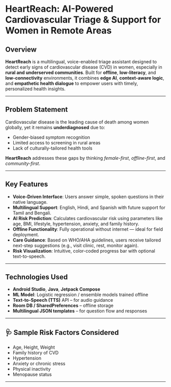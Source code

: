 #  HeartReach: AI-Powered Cardiovascular Triage & Support for Women in Remote Areas

##  Overview
**HeartReach** is a multilingual, voice-enabled triage assistant designed to detect early signs of cardiovascular disease (CVD) in women, especially in **rural and underserved communities**. Built for **offline**, **low-literacy**, and **low-connectivity** environments, it combines **edge AI**, **context-aware logic**, and **empathetic health dialogue** to empower users with timely, personalized health insights.

---

##  Problem Statement
Cardiovascular disease is the leading cause of death among women globally, yet it remains **underdiagnosed** due to:
- Gender-biased symptom recognition
- Limited access to screening in rural areas
- Lack of culturally-tailored health tools

**HeartReach** addresses these gaps by thinking *female-first*, *offline-first*, and *community-first*.

---

##  Key Features
-  **Voice-Driven Interface**: Users answer simple, spoken questions in their native language.
-  **Multilingual Support**: English, Hindi, and Spanish with future support for Tamil and Bengali.
-  **AI Risk Prediction**: Calculates cardiovascular risk using parameters like age, BMI, lifestyle, hypertension, anxiety, and family history.
-  **Offline Functionality**: Fully operational without internet — ideal for field deployment.
-  **Care Guidance**: Based on WHO/AHA guidelines, users receive tailored next-step suggestions (e.g., visit clinic, rest, monitor again).
-  **Risk Visualization**: Intuitive, color-coded progress bar with optional text-to-speech.

---

##  Technologies Used
- **Android Studio**, **Java**, **Jetpack Compose**
- **ML Model**: Logistic regression / ensemble models trained offline
- **Text-to-Speech (TTS)** API – for audio guidance
- **Room DB / SharedPreferences** – offline storage
- **Multilingual JSON templates** – for question flow and responses

---


## 🩺 Sample Risk Factors Considered
- Age, Height, Weight
- Family history of CVD
- Hypertension
- Anxiety or chronic stress
- Physical inactivity
- Menopause status

---


